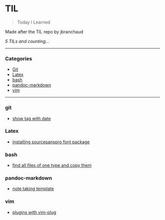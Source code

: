 # TIL

> Today I Learned

Made after the TIL repo by jbranchaud

_5 TILs and counting..._

---

### Categories

* [Git](#git)
* [Latex](#Latex)
* [bash](#bash)
* [pandoc-markdown](#pandoc-markdown)
* [vim](#vim)

---

### git

- [show tag with date](git/show_tag_with_date.md)

### Latex

- [installing sourcesanspro font package](latex/installing_sourcesanspro_font_package.md)

### bash

-  [find all files of one type and copy them](bash/find_all_file_of_type_and_copy.md)

### pandoc-markdown 

- [note taking template](pandoc-makrdown/note_taking_template.md)

### vim 

- [plugins with vim-plug](vim/plugins_with_vim-plug.md)
